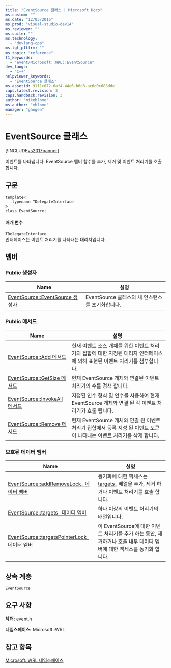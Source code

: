 ```yaml
---
title: "EventSource 클래스 | Microsoft Docs"
ms.custom: ""
ms.date: "12/03/2016"
ms.prod: "visual-studio-dev14"
ms.reviewer: ""
ms.suite: ""
ms.technology: 
  - "devlang-cpp"
ms.tgt_pltfrm: ""
ms.topic: "reference"
f1_keywords: 
  - "event/Microsoft::WRL::EventSource"
dev_langs: 
  - "C++"
helpviewer_keywords: 
  - "EventSource 클래스"
ms.assetid: 91f1c072-6af4-44e6-b6d8-ac6d0c688dde
caps.latest.revision: 3
caps.handback.revision: 3
author: "mikeblome"
ms.author: "mblome"
manager: "ghogen"
---
```

# EventSource 클래스
[!INCLUDE[vs2017banner](../assembler/inline/includes/vs2017banner.md)]

이벤트를 나타냅니다.  EventSource 멤버 함수를 추가, 제거 및 이벤트 처리기를 호출 합니다.  
  
## 구문  
  
```  
template<  
   typename TDelegateInterface  
>  
class EventSource;  
```  
  
#### 매개 변수  
 `TDelegateInterface`  
 인터페이스는 이벤트 처리기를 나타내는 대리자입니다.  
  
## 멤버  
  
### Public 생성자  
  
|Name|설명|  
|----------|--------|  
|[EventSource::EventSource 생성자](../windows/eventsource-eventsource-constructor.md)|EventSource 클래스의 새 인스턴스를 초기화합니다.|  
  
### Public 메서드  
  
|Name|설명|  
|----------|--------|  
|[EventSource::Add 메서드](../windows/eventsource-add-method.md)|현재 이벤트 소스 개체를 위한 이벤트 처리기의 집합에 대한 지정된 대리자 인터페이스에 의해 표현된 이벤트 처리기를 첨부합니다.|  
|[EventSource::GetSize 메서드](../windows/eventsource-getsize-method.md)|현재 EventSource 개체와 연결된 이벤트 처리기의 수를 검색 합니다.|  
|[EventSource::InvokeAll 메서드](../windows/eventsource-invokeall-method.md)|지정된 인수 형식 및 인수를 사용하여 현재 EventSource 개체와 연결 된 각 이벤트 처리기가 호출 됩니다.|  
|[EventSource::Remove 메서드](../windows/eventsource-remove-method.md)|현재 EventSource 개체와 연결 된 이벤트 처리기 집합에서 등록 지정 된 이벤트 토큰이 나타내는 이벤트 처리기를 삭제 합니다.|  
  
### 보호된 데이터 멤버  
  
|Name|설명|  
|----------|--------|  
|[EventSource::addRemoveLock\_ 데이터 멤버](../windows/eventsource-addremovelock-data-member.md)|동기화에 대한 액세스는 [targets\_](../windows/eventsource-targets-data-member.md) 배열을 추가, 제거 하거나 이벤트 처리기를 호출 합니다.|  
|[EventSource::targets\_ 데이터 멤버](../windows/eventsource-targets-data-member.md)|하나 이상의 이벤트 처리기의 배열입니다.|  
|[EventSource::targetsPointerLock\_ 데이터 멤버](../windows/eventsource-targetspointerlock-data-member.md)|이 EventSource에 대한 이벤트 처리기를 추가 하는 동안, 제거하거나 호출 내부 데이터 멤버에 대한 액세스를 동기화 합니다.|  
  
## 상속 계층  
 `EventSource`  
  
## 요구 사항  
 **헤더:** event.h  
  
 **네임스페이스:** Microsoft::WRL  
  
## 참고 항목  
 [Microsoft::WRL 네임스페이스](../windows/microsoft-wrl-namespace.md)